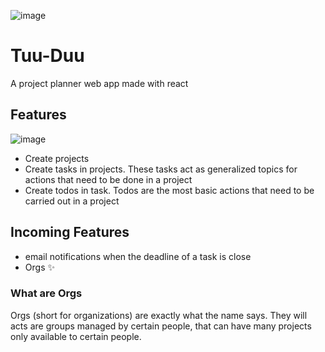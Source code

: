 ![image](https://user-images.githubusercontent.com/108701007/211175574-0c86dd30-5fc8-4efd-a9d1-23d5841dc3e4.png)

# Tuu-Duu
A project planner web app made with react

## Features

![image](https://user-images.githubusercontent.com/108701007/211175584-d695422a-eda3-4df9-b05d-6410c51e5676.png)

- Create projects
- Create tasks in projects. These tasks act as generalized topics for actions that need to be done in a project
- Create todos in task. Todos are the most basic actions that need to be carried out in a project

## Incoming Features
- email notifications when the deadline of a task is close
- Orgs ✨

### What are Orgs
Orgs (short for organizations) are exactly what the name says. 
They will acts are groups managed by certain people, that can have many projects only available to certain people.

